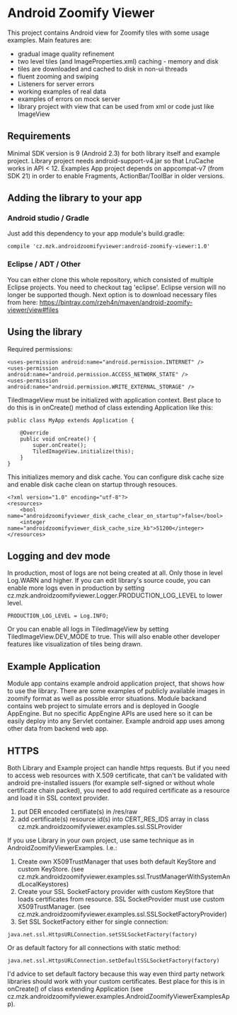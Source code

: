 # Android Zoomify Viewer

This project contains Android view for Zoomify tiles with some usage examples. 
Main features are:
 * gradual image quality refinement
 * two level tiles (and ImageProperties.xml) caching - memory and disk
 * tiles are downloaded and cached to disk in non-ui threads
 * fluent zooming and swiping
 * Listeners for server errors 
 * working examples of real data
 * examples of errors on mock server
 * library project with view that can be used from xml or code just like ImageView
 
## Requirements
Minimal SDK version is 9 (Android 2.3) for both library itself and example project.
Library project needs android-support-v4.jar so that LruCache works in API < 12.
Examples App project depends on appcompat-v7 (from SDK 21) in order to enable Fragments, ActionBar/ToolBar in older versions.

## Adding the library to your app
### Android studio / Gradle
Just add this dependency to your app module's build.gradle:
```
compile 'cz.mzk.androidzoomifyviewer:android-zoomify-viewer:1.0'
```
### Eclipse / ADT / Other
You can either clone this whole repository, which consisted of multiple Eclipse projects. You need to checkout tag 'eclipse'. Eclipse version will no longer be supported though.
Next option is to download necessary files from here:
https://bintray.com/rzeh4n/maven/android-zoomify-viewer/view#files

## Using the library
Required permissions:
```
<uses-permission android:name="android.permission.INTERNET" />
<uses-permission android:name="android.permission.ACCESS_NETWORK_STATE" />
<uses-permission android:name="android.permission.WRITE_EXTERNAL_STORAGE" />
```
TiledImageView must be initialized with application context. Best place to do this is in onCreate() method of class extending Application like this:
```
public class MyApp extends Application {

	@Override
	public void onCreate() {
		super.onCreate();
		TiledImageView.initialize(this);
	}
}

```
This initializes memory and disk cache. You can configure disk cache size and enable disk cache clean on startup through resouces.
```
<?xml version="1.0" encoding="utf-8"?>
<resources>
	<bool name="androidzoomifyviewer_disk_cache_clear_on_startup">false</bool>
	<integer name="androidzoomifyviewer_disk_cache_size_kb">51200</integer>
</resources>
```
## Logging and dev mode
In production, most of logs are not being created at all. Only those in level Log.WARN and higher. 
If you can edit library's source coude, you can enable more logs even in production by setting cz.mzk.androidzoomifyviewer.Logger.PRODUCTION_LOG_LEVEL to lower level.
```
PRODUCTION_LOG_LEVEL = Log.INFO;
```
Or you can enable all logs in TiledImageView by setting TiledImageView.DEV_MODE to true. This will also enable other developer features like visualization of tiles being drawn.

## Example Application
Module app contains example android application project, that shows how to use the library. There are some examples of publicly available images in zoomify format as well as possible error situations. 
Module backand contains web project to simulate errors and is deployed in Google AppEngine. But no specific AppEngine APIs are used here so it can be easily deploy into any Servlet container. Example android app uses among other data from backend web app.

## HTTPS
Both Library and Example project can handle https requests. But if you need to access web resources with X.509 certificate, that can't be validated with android pre-installed issuers (for example self-signed or without whole certificate chain packed), you need to add required certificate as a resource and load it in SSL context provider.

1. put DER encoded certifiate(s) in /res/raw
2. add certificate(s) resource id(s) into CERT_RES_IDS array in class cz.mzk.androidzoomifyviewer.examples.ssl.SSLProvider

If you use Library in your own project, use same technique as in AndroidZoomifyViewerExamples. I.e.:

1. Create own X509TrustManager that uses both default KeyStore and custom KeyStore. (see cz.mzk.androidzoomifyviewer.examples.ssl.TrustManagerWithSystemAndLocalKeystores)
2. Create your SSL SocketFactory provider with custom KeyStore that loads certificates from resource. SSL SocketProvider must use custom X509TrustManager. (see cz.mzk.androidzoomifyviewer.examples.ssl.SSLSocketFactoryProvider)
3. Set SSL SocketFactory either for single connection:
```
java.net.ssl.HttpsURLConnection.setSSLSocketFactory(factory)
```
Or as default factory for all connections with static method:
```
java.net.ssl.HttpsURLConnection.setDefaultSSLSocketFactory(factory)
```
I'd advice to set default factory because this way even third party network libraries should work with your custom certificates. Best place for this is in onCreate() of class extending Application (see cz.mzk.androidzoomifyviewer.examples.AndroidZoomifyViewerExamplesApp). 









